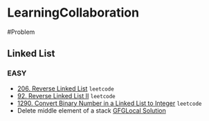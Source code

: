 # LearningCollaboration
#Problem

## Linked List
### EASY
- [206. Reverse Linked List](https://leetcode.com/problems/reverse-linked-list/) `leetcode`
- [92. Reverse Linked List II](https://leetcode.com/problems/reverse-linked-list-ii/) `leetcode`
- [1290. Convert Binary Number in a Linked List to Integer](https://leetcode.com/problems/convert-binary-number-in-a-linked-list-to-integer/description/) `leetcode`
- Delete middle element of a stack  [GFG](https://practice.geeksforgeeks.org/problems/delete-middle-element-of-a-stack/1)[Local Solution](https://github.com/pintugorai/LearningCollaboration/blob/master/Solutions/DataStructure/Stack/DeleteMiddleElement.txt)
